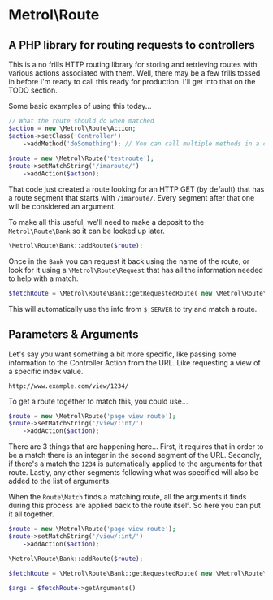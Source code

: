 # Metrol\Route
## A PHP library for routing requests to controllers

This is a no frills HTTP routing library for storing and retrieving routes with various actions associated with them.  Well, there may be a few frills tossed in before I'm ready to call this ready for production.  I'll get into that on the TODO section.

Some basic examples of using this today...

```php
// What the route should do when matched
$action = new \Metrol\Route\Action;
$action->setClass('Controller')
    ->addMethod('doSomething'); // You can call multiple methods in a class
    
$route = new \Metrol\Route('testroute');
$route->setMatchString('/imaroute/')
    ->addAction($action);
```

That code just created a route looking for an HTTP GET (by default) that has a route segment that starts with `/imaroute/`.  Every segment after that one will be considered an argument.

To make all this useful, we'll need to make a deposit to the `Metrol\Route\Bank` so it can be looked up later.

```php
\Metrol\Route\Bank::addRoute($route);
```

Once in the `Bank` you can request it back using the name of the route, or look for it using a `\Metrol\Route\Request` that has all the information needed to help with a match.

```php
$fetchRoute = \Metrol\Route\Bank::getRequestedRoute( new \Metrol\Route\Request );
```

This will automatically use the info from `$_SERVER` to try and match a route.

## Parameters & Arguments

Let's say you want something a bit more specific, like passing some information to the Controller Action from the URL.  Like requesting a view of a specific index value.

`http://www.example.com/view/1234/`

To get a route together to match this, you could use...

```php
$route = new \Metrol\Route('page view route');
$route->setMatchString('/view/:int/')
    ->addAction($action);
```

There are 3 things that are happening here...
First, it requires that in order to be a match there is an integer in the second segment of the URL.
Secondly, if there's a match the `1234` is automatically applied to the arguments for that route.
Lastly, any other segments following what was specified will also be added to the list of arguments.

When the `Route\Match` finds a matching route, all the arguments it finds during this process are applied back to the route itself.  So here you can put it all together.

```php
$route = new \Metrol\Route('page view route');
$route->setMatchString('/view/:int/')
    ->addAction($action);

\Metrol\Route\Bank::addRoute($route);

$fetchRoute = \Metrol\Route\Bank::getRequestedRoute( new \Metrol\Route\Request );

$args = $fetchRoute->getArguments()
```
